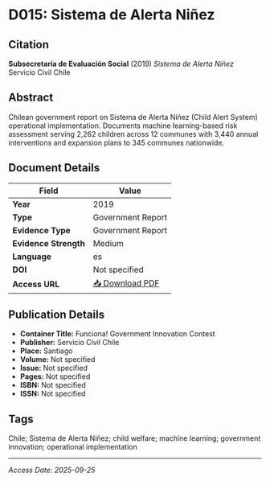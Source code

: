 # D015: Sistema de Alerta Niñez

## Citation

**Subsecretaría de Evaluación Social** (2019)
*Sistema de Alerta Niñez*
Servicio Civil Chile

## Abstract

Chilean government report on Sistema de Alerta Niñez (Child Alert System) operational implementation. Documents machine learning-based risk assessment serving 2,262 children across 12 communes with 3,440 annual interventions and expansion plans to 345 communes nationwide.

## Document Details

| Field | Value |
|-------|-------|
| **Year** | 2019 |
| **Type** | Government Report |
| **Evidence Type** | Government Report |
| **Evidence Strength** | Medium |
| **Language** | es |
| **DOI** | Not specified |
| **Access URL** | [📥 Download PDF](https://devmarketimpact.s3.eu-north-1.amazonaws.com/ai-social-protection/documents/D015_Sistema_Alerta_Ninez.pdf) |

## Publication Details

- **Container Title:** Funciona! Government Innovation Contest
- **Publisher:** Servicio Civil Chile
- **Place:** Santiago
- **Volume:** Not specified
- **Issue:** Not specified
- **Pages:** Not specified
- **ISBN:** Not specified
- **ISSN:** Not specified

## Tags

Chile; Sistema de Alerta Niñez; child welfare; machine learning; government innovation; operational implementation

---
*Access Date: 2025-09-25*
